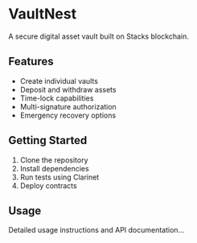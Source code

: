 # VaultNest
A secure digital asset vault built on Stacks blockchain.

## Features
- Create individual vaults
- Deposit and withdraw assets
- Time-lock capabilities
- Multi-signature authorization
- Emergency recovery options

## Getting Started
1. Clone the repository
2. Install dependencies
3. Run tests using Clarinet
4. Deploy contracts

## Usage
Detailed usage instructions and API documentation...
